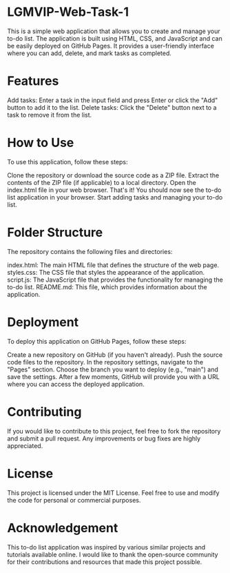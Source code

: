 # LGMVIP-Web-Task-1
This is a simple web application that allows you to create and manage your to-do list. The application is built using HTML, CSS, and JavaScript and can be easily deployed on GitHub Pages. It provides a user-friendly interface where you can add, delete, and mark tasks as completed.

# Features
Add tasks: Enter a task in the input field and press Enter or click the "Add" button to add it to the list.
Delete tasks: Click the "Delete" button next to a task to remove it from the list.

# How to Use
To use this application, follow these steps:

Clone the repository or download the source code as a ZIP file.
Extract the contents of the ZIP file (if applicable) to a local directory.
Open the index.html file in your web browser.
That's it! You should now see the to-do list application in your browser. Start adding tasks and managing your to-do list.

# Folder Structure
The repository contains the following files and directories:

index.html: The main HTML file that defines the structure of the web page.
styles.css: The CSS file that styles the appearance of the application.
script.js: The JavaScript file that provides the functionality for managing the to-do list.
README.md: This file, which provides information about the application.

# Deployment
To deploy this application on GitHub Pages, follow these steps:

Create a new repository on GitHub (if you haven't already).
Push the source code files to the repository.
In the repository settings, navigate to the "Pages" section.
Choose the branch you want to deploy (e.g., "main") and save the settings.
After a few moments, GitHub will provide you with a URL where you can access the deployed application.

# Contributing
If you would like to contribute to this project, feel free to fork the repository and submit a pull request. Any improvements or bug fixes are highly appreciated.

# License
This project is licensed under the MIT License. Feel free to use and modify the code for personal or commercial purposes.

# Acknowledgement
This to-do list application was inspired by various similar projects and tutorials available online. I would like to thank the open-source community for their contributions and resources that made this project possible.
